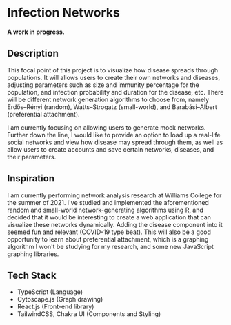 # Infection Networks

**A work in progress.**

## Description
This focal point of this project is to visualize how disease spreads through populations. It will allows users to create their own
networks and diseases, adjusting parameters such as size and immunity percentage for the population, and infection probability and duration for the disease, etc. There will be different network generation algorithms to choose from, namely Erdős–Rényi (random), Watts–Strogatz (small-world), and Barabási–Albert (preferential attachment).

I am currently focusing on allowing users to generate mock networks. Further down the line, I would like to provide an option to load up a real-life social networks and view how disease may spread through them, as well as allow users to create accounts and save certain networks, diseases, and their parameters.

## Inspiration
I am currently performing network analysis research at Williams College for the summer of 2021. I've studied and implemented the aforementioned random and small-world network-generating algorithms using R, and decided that it would be interesting to create a web application that can visualize these networks dynamically. Adding the disease component into it seemed fun and relevant (COVID-19 type beat). This will also be a good opportunity to learn about preferential attachment, which is a graphing algorithm I won't be studying for my research, and some new JavaScript graphing libraries.

## Tech Stack
- TypeScript (Language)
- Cytoscape.js (Graph drawing)
- React.js (Front-end library)
- TailwindCSS, Chakra UI (Components and Styling)

